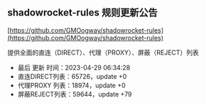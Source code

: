 ## shadowrocket-rules 规则更新公告

[https://github.com/GMOogway/shadowrocket-rules](https://github.com/GMOogway/shadowrocket-rules)

提供全面的直连（DIRECT）、代理（PROXY）、屏蔽（REJECT）列表
- 最后 更新 时间：2023-04-29 06:34:28
- 直连DIRECT列表：65726，update +0
- 代理PROXY 列表：18974，update +0
- 屏蔽REJECT列表：59644，update +79